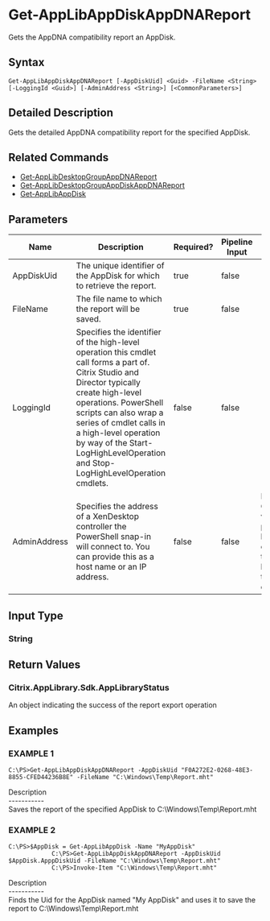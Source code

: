 ﻿# Get-AppLibAppDiskAppDNAReport

   Gets the AppDNA compatibility report an AppDisk.

## Syntax
```
Get-AppLibAppDiskAppDNAReport [-AppDiskUid] <Guid> -FileName <String> [-LoggingId <Guid>] [-AdminAddress <String>] [<CommonParameters>]
```

## Detailed Description
   Gets the detailed AppDNA compatibility report for the specified AppDisk.

## Related Commands
  * [Get-AppLibDesktopGroupAppDNAReport](Get-AppLibDesktopGroupAppDNAReport.html)
  * [Get-AppLibDesktopGroupAppDiskAppDNAReport](Get-AppLibDesktopGroupAppDiskAppDNAReport.html)
  * [Get-AppLibAppDisk](Get-AppLibAppDisk.html)
## Parameters

| Name   | Description | Required? | Pipeline Input | Default Value |
| --- | --- | --- | --- | --- |
| AppDiskUid | The unique identifier of the AppDisk for which to retrieve the report. | true | false |  |
| FileName | The file name to which the report will be saved. | true | false |  |
| LoggingId | Specifies the identifier of the high-level operation this cmdlet call forms a part of. Citrix Studio and Director typically create high-level operations. PowerShell scripts can also wrap a series of cmdlet calls in a high-level operation by way of the Start-LogHighLevelOperation and Stop-LogHighLevelOperation cmdlets. | false | false |  |
| AdminAddress | Specifies the address of a XenDesktop controller the PowerShell snap-in will connect to. You can provide this as a host name or an IP address. | false | false | Localhost. Once a value is provided by any cmdlet, this value becomes the default. |

## Input Type
### String
   
## Return Values
### Citrix.AppLibrary.Sdk.AppLibraryStatus
   An object indicating the success of the report export operation
## Examples

### EXAMPLE 1
```
C:\PS>Get-AppLibAppDiskAppDNAReport -AppDiskUid "F0A272E2-0268-48E3-8855-CFED44236B8E" -FileName "C:\Windows\Temp\Report.mht"
```
   Description<br>-----------<br>Saves the report of the specified AppDisk to C:\Windows\Temp\Report.mht
### EXAMPLE 2
```
C:\PS>$AppDisk = Get-AppLibAppDisk -Name "MyAppDisk"
            C:\PS>Get-AppLibAppDiskAppDNAReport -AppDiskUid $AppDisk.ApppDiskUid -FileName "C:\Windows\Temp\Report.mht"
            C:\PS>Invoke-Item "C:\Windows\Temp\Report.mht"
```
   Description<br>-----------<br>Finds the Uid for the AppDisk named "My AppDisk" and uses it to save the report to C:\Windows\Temp\Report.mht
